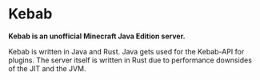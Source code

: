 # Kebab

**Kebab is an unofficial Minecraft Java Edition server.**

Kebab is written in Java and Rust. Java gets used for the Kebab-API for plugins.
The server itself is written in Rust due to performance downsides of the JIT and the JVM.